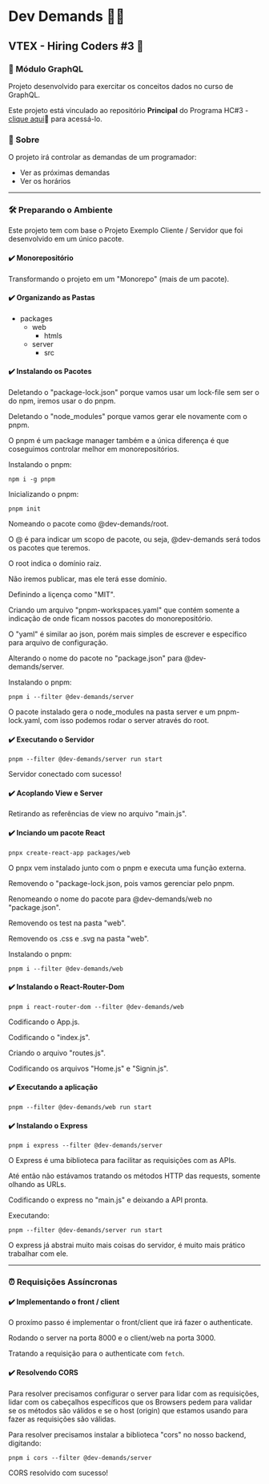 # Dev Demands 👨‍💻​

## VTEX - Hiring Coders #3 🚀

### 📌 Módulo GraphQL

Projeto desenvolvido para exercitar os conceitos dados no curso de GraphQL.

Este projeto está vinculado ao repositório **Principal** do Programa HC#3 - [clique aqui](https://github.com/brseghese/vtex-hiring-coders-3/tree/main/d2_graphql)🔗 para acessá-lo.

### 📍 Sobre

O projeto irá controlar as demandas de um programador:

- Ver as próximas demandas
- Ver os horários

---

### 🛠️ Preparando o Ambiente

Este projeto tem com base o Projeto Exemplo Cliente / Servidor que foi desenvolvido em um único pacote.

#### ✔️​ Monorepositório

Transformando o projeto em um "Monorepo" (mais de um pacote).

#### ✔️​ Organizando as Pastas

- packages
  - web
    - htmls
  - server
    - src

#### ✔️​ Instalando os Pacotes

Deletando o "package-lock.json" porque vamos usar um lock-file sem ser o do npm, iremos usar o do pnpm.

Deletando o "node_modules" porque vamos gerar ele novamente com o pnpm.

O pnpm é um package manager também e a única diferença é que coseguimos controlar melhor em monorepositórios.

Instalando o pnpm:

```
npm i -g pnpm
```

Inicializando o pnpm:

```
pnpm init
```

Nomeando o pacote como @dev-demands/root.

O @ é para indicar um scopo de pacote, ou seja, @dev-demands será todos os pacotes que teremos.

O root indica o domínio raiz.

Não iremos publicar, mas ele terá esse domínio.

Definindo a liçença como "MIT".

Criando um arquivo "pnpm-workspaces.yaml" que contém somente a indicação de onde ficam nossos pacotes do monorepositório.

O "yaml" é similar ao json, porém mais simples de escrever e específico para arquivo de configuração.

Alterando o nome do pacote no "package.json" para @dev-demands/server.

Instalando o pnpm:

```
pnpm i --filter @dev-demands/server
```

O pacote instalado gera o node_modules na pasta server e um pnpm-lock.yaml, com isso podemos rodar o server através do root.

#### ✔️​ Executando o Servidor

```
pnpm --filter @dev-demands/server run start
```

Servidor conectado com sucesso!

#### ✔️ Acoplando View e Server

Retirando as referências de view no arquivo "main.js".

#### ✔️ Inciando um pacote React

```
pnpx create-react-app packages/web
```

O pnpx vem instalado junto com o pnpm e executa uma função externa.

Removendo o "package-lock.json, pois vamos gerenciar pelo pnpm.

Renomeando o nome do pacote para @dev-demands/web no "package.json".

Removendo os test na pasta "web".

Removendo os .css e .svg na pasta "web".

Instalando o pnpm:

```
pnpm i --filter @dev-demands/web
```

#### ✔️ Instalando o React-Router-Dom

```
pnpm i react-router-dom --filter @dev-demands/web
```

Codificando o App.js.

Codificando o "index.js".

Criando o arquivo "routes.js".

Codificando os arquivos "Home.js" e "Signin.js".

#### ✔️ Executando a aplicação

```
pnpm --filter @dev-demands/web run start
```

#### ✔️ Instalando o Express

```
pnpm i express --filter @dev-demands/server
```

O Express é uma biblioteca para facilitar as requisições com as APIs.

Até então não estávamos tratando os métodos HTTP das requests, somente olhando as URLs.

Codificando o express no "main.js" e deixando a API pronta.

Executando:

```
pnpm --filter @dev-demands/server run start
```

O express já abstrai muito mais coisas do servidor, é muito mais prático trabalhar com ele.

---

### ⏰​ Requisições Assíncronas

#### ✔️ Implementando o front / client

O proxímo passo é implementar o front/client que irá fazer o authenticate.

Rodando o server na porta 8000 e o client/web na porta 3000.

Tratando a requisição para o authenticate com `fetch`.

#### ✔️ Resolvendo CORS

Para resolver precisamos configurar o server para lidar com as requisições, lidar com os cabeçalhos específicos que os Browsers pedem para validar se os métodos são válidos e se o host (origin) que estamos usando para fazer as requisições são válidas.

Para resolver precisamos instalar a biblioteca "cors" no nosso backend, digitando:

```
pnpm i cors --filter @dev-demands/server
```

CORS resolvido com sucesso!
